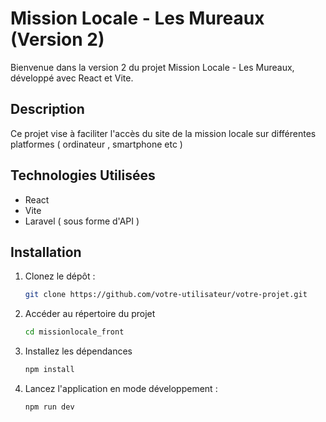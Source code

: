 # Mission Locale - Les Mureaux (Version 2)

Bienvenue dans la version 2 du projet Mission Locale - Les Mureaux, développé avec React et Vite.

## Description

Ce projet vise à faciliter l'accès du site de la mission locale sur différentes platformes ( ordinateur , smartphone etc )


## Technologies Utilisées

- React
- Vite
- Laravel ( sous forme d'API )
## Installation

1. Clonez le dépôt :

   ```bash
   git clone https://github.com/votre-utilisateur/votre-projet.git

2. Accéder au répertoire du projet 
    ```bash
   cd missionlocale_front
3. Installez les dépendances
    ```bash
   npm install
4. Lancez l'application en mode développement :
   ```bash
   npm run dev
